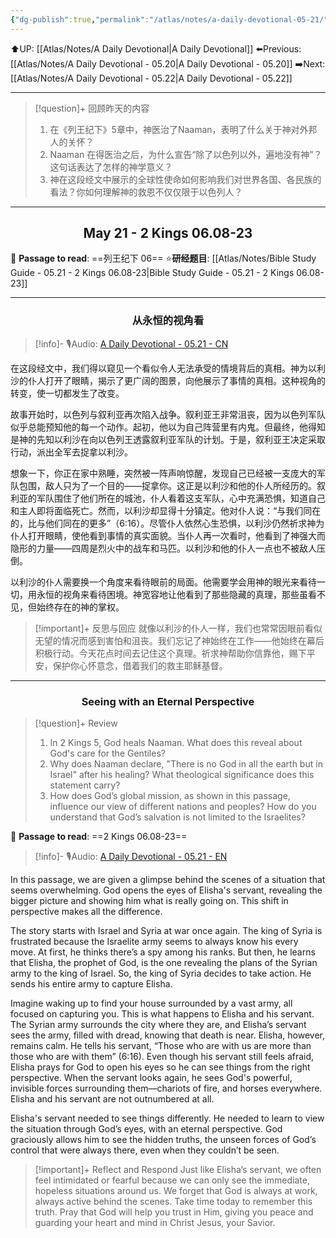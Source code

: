 ```yaml
---
{"dg-publish":true,"permalink":"/atlas/notes/a-daily-devotional-05-21/","noteIcon":""}
---
```


 ⬆️UP: [[Atlas/Notes/A Daily Devotional\|A Daily Devotional]]
⬅️Previous: [[Atlas/Notes/A Daily Devotional - 05.20\|A Daily Devotional - 05.20]]
➡️Next: [[Atlas/Notes/A Daily Devotional - 05.22\|A Daily Devotional - 05.22]]

---

> [!question]+ 回顾昨天的内容
> 1. ⁠在《列王纪下》5章中，神医治了Naaman，表明了什么关于神对外邦人的关怀？
> 2. ⁠Naaman 在得医治之后，为什么宣告“除了以色列以外，遍地没有神”？这句话表达了怎样的神学意义？
> 3. 神在这段经文中展示的全球性使命如何影响我们对世界各国、各民族的看法？你如何理解神的救恩不仅仅限于以色列人？


---
## <center>May 21 -  2 Kings 06.08-23</center>

📖 **Passage to read**: ==列王纪下 06==
⭐**研经题目**: [[Atlas/Notes/Bible Study Guide - 05.21 - 2 Kings 06.08-23\|Bible Study Guide - 05.21 - 2 Kings 06.08-23]]

---
### <center>从永恒的视角看</center>

> [!info]- 🎙️Audio: [A Daily Devotional - 05.21 - CN]()

在这段经文中，我们得以窥见一个看似令人无法承受的情境背后的真相。神为以利沙的仆人打开了眼睛，揭示了更广阔的图景，向他展示了事情的真相。这种视角的转变，使一切都发生了改变。

故事开始时，以色列与叙利亚再次陷入战争。叙利亚王非常沮丧，因为以色列军队似乎总能预知他的每一个动作。起初，他以为自己阵营里有内鬼。但最终，他得知是神的先知以利沙在向以色列王透露叙利亚军队的计划。于是，叙利亚王决定采取行动，派出全军去捉拿以利沙。

想象一下，你正在家中熟睡，突然被一阵声响惊醒，发现自己已经被一支庞大的军队包围，敌人只为了一个目的——捉拿你。这正是以利沙和他的仆人所经历的。叙利亚的军队围住了他们所在的城池，仆人看着这支军队，心中充满恐惧，知道自己和主人即将面临死亡。然而，以利沙却显得十分镇定。他对仆人说：“与我们同在的，比与他们同在的更多”（6:16）。尽管仆人依然心生恐惧，以利沙仍然祈求神为仆人打开眼睛，使他看到事情的真实面貌。当仆人再一次看时，他看到了神强大而隐形的力量——四周是烈火中的战车和马匹。以利沙和他的仆人一点也不被敌人压倒。

以利沙的仆人需要换一个角度来看待眼前的局面。他需要学会用神的眼光来看待一切，用永恒的视角来看待困境。神宽容地让他看到了那些隐藏的真理，那些虽看不见，但始终存在的神的掌权。

> [!important]+ 反思与回应
就像以利沙的仆人一样，我们也常常因眼前看似无望的情况而感到害怕和沮丧。我们忘记了神始终在工作——他始终在幕后积极行动。今天花点时间去记住这个真理。祈求神帮助你信靠他，赐下平安，保护你心怀意念，借着我们的救主耶稣基督。


---
### <center>Seeing with an Eternal Perspective</center>

> [!question]+ Review
> 1. ⁠In 2 Kings 5, God heals Naaman. What does this reveal about God's care for the Gentiles?
> 2. Why does Naaman declare, "There is no God in all the earth but in Israel" after his healing? What theological significance does this statement carry?
> 3. How does God’s global mission, as shown in this passage, influence our view of different nations and peoples? How do you understand that God’s salvation is not limited to the Israelites?

📖 **Passage to read**: ==2 Kings 06.08-23==

> [!info]- 🎙️Audio: [A Daily Devotional - 05.21 - EN]()  

In this passage, we are given a glimpse behind the scenes of a situation that seems overwhelming. God opens the eyes of Elisha's servant, revealing the bigger picture and showing him what is really going on. This shift in perspective makes all the difference.

The story starts with Israel and Syria at war once again. The king of Syria is frustrated because the Israelite army seems to always know his every move. At first, he thinks there’s a spy among his ranks. But then, he learns that Elisha, the prophet of God, is the one revealing the plans of the Syrian army to the king of Israel. So, the king of Syria decides to take action. He sends his entire army to capture Elisha.

Imagine waking up to find your house surrounded by a vast army, all focused on capturing you. This is what happens to Elisha and his servant. The Syrian army surrounds the city where they are, and Elisha’s servant sees the army, filled with dread, knowing that death is near. Elisha, however, remains calm. He tells his servant, “Those who are with us are more than those who are with them” (6:16). Even though his servant still feels afraid, Elisha prays for God to open his eyes so he can see things from the right perspective. When the servant looks again, he sees God's powerful, invisible forces surrounding them—chariots of fire, and horses everywhere. Elisha and his servant are not outnumbered at all.

Elisha's servant needed to see things differently. He needed to learn to view the situation through God’s eyes, with an eternal perspective. God graciously allows him to see the hidden truths, the unseen forces of God’s control that were always there, even when they couldn’t be seen.

> [!important]+ Reflect and Respond
Just like Elisha’s servant, we often feel intimidated or fearful because we can only see the immediate, hopeless situations around us. We forget that God is always at work, always active behind the scenes. Take time today to remember this truth. Pray that God will help you trust in Him, giving you peace and guarding your heart and mind in Christ Jesus, your Savior.













